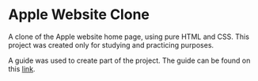 # Apple Website Clone

A clone of the Apple website home page, using pure HTML and CSS. This project was created only for studying and practicing purposes.

A guide was used to create part of the project. The guide can be found on this [link](https://www.youtube.com/watch?v=yYgkh7n5Ubg).
